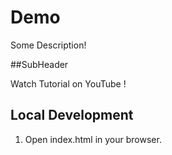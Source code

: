 # Demo

Some Description!

##SubHeader

Watch Tutorial on YouTube   !

## Local Development

1. Open index.html in your browser. 
